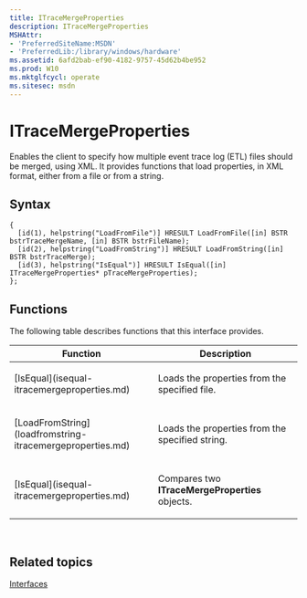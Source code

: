 ```yaml
---
title: ITraceMergeProperties
description: ITraceMergeProperties
MSHAttr:
- 'PreferredSiteName:MSDN'
- 'PreferredLib:/library/windows/hardware'
ms.assetid: 6afd2bab-ef90-4182-9757-45d62b4be952
ms.prod: W10
ms.mktglfcycl: operate
ms.sitesec: msdn
---
```


# ITraceMergeProperties


Enables the client to specify how multiple event trace log (ETL) files should be merged, using XML. It provides functions that load properties, in XML format, either from a file or from a string.

## Syntax


``` syntax
{
  [id(1), helpstring("LoadFromFile")] HRESULT LoadFromFile([in] BSTR bstrTraceMergeName, [in] BSTR bstrFileName);
  [id(2), helpstring("LoadFromString")] HRESULT LoadFromString([in] BSTR bstrTraceMerge);
  [id(3), helpstring("IsEqual")] HRESULT IsEqual([in] ITraceMergeProperties* pTraceMergeProperties);
};
```

## Functions


The following table describes functions that this interface provides.

<table>
<colgroup>
<col width="50%" />
<col width="50%" />
</colgroup>
<thead>
<tr class="header">
<th>Function</th>
<th>Description</th>
</tr>
</thead>
<tbody>
<tr class="odd">
<td><p>[IsEqual](isequal-itracemergeproperties.md)</p></td>
<td><p>Loads the properties from the specified file.</p></td>
</tr>
<tr class="even">
<td><p>[LoadFromString](loadfromstring-itracemergeproperties.md)</p></td>
<td><p>Loads the properties from the specified string.</p></td>
</tr>
<tr class="odd">
<td><p>[IsEqual](isequal-itracemergeproperties.md)</p></td>
<td><p>Compares two <strong>ITraceMergeProperties</strong> objects.</p></td>
</tr>
</tbody>
</table>

 

## Related topics


[Interfaces](interfaces-wprcontrol.md)

 

 







